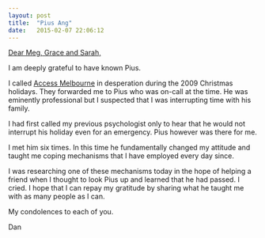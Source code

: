 ```yaml
---
layout: post
title:  "Pius Ang"
date:   2015-02-07 22:06:12
---
```


[Dear Meg, Grace and Sarah,](http://legacy.com/guestbooks/theage-au/pius-ang-condolences/173979396)

I am deeply grateful to have known Pius.

I called [Access Melbourne][] in desperation during the 2009 Christmas holidays.
They forwarded me to Pius who was on-call at the time.
He was eminently professional but I suspected that I was interrupting time with his family.

[Access Melbourne]: http://accessprograms.com.au

I had first called my previous psychologist only to hear that he would not interrupt his holiday even for an emergency.
Pius however was there for me.

I met him six times.
In this time he fundamentally changed my attitude and taught me coping mechanisms that I have employed every day since.

I was researching one of these mechanisms today in the hope of helping a friend when I thought to look Pius up and learned that he had passed.
I cried.
I hope that I can repay my gratitude by sharing what he taught me with as many people as I can.

My condolences to each of you.

Dan